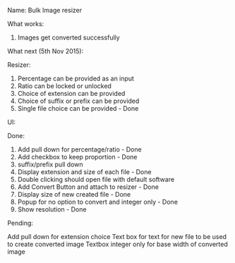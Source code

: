 Name: Bulk Image resizer


What works:

1) Images get converted successfully


What next (5th Nov 2015):

Resizer:

1) Percentage can be provided as an input
2) Ratio can be locked or unlocked
3) Choice of extension can be provided
4) Choice of suffix or prefix can be provided
5) Single file choice can be provided - Done

UI:

Done:
1) Add pull down for percentage/ratio - Done
2) Add checkbox to keep proportion - Done
5) suffix/prefix pull down
6) Display extension and size of each file - Done
7) Double clicking should open file with default software
8) Add Convert Button and attach to resizer - Done
9) Display size of new created file - Done
10) Popup for no option to convert and integer only - Done
11) Show resolution - Done


Pending:

Add pull down for extension choice
Text box for text for new  file to be used to create converted image
Textbox integer only for base width of converted image




